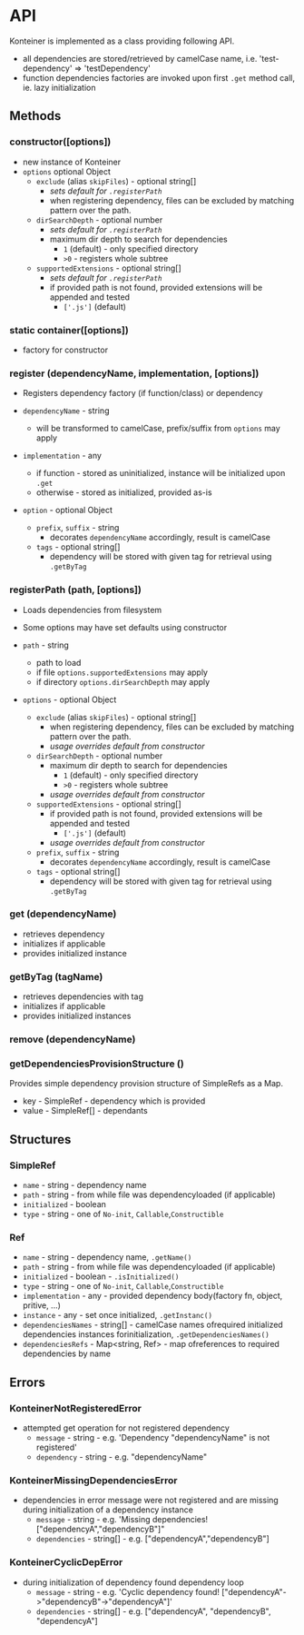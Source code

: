 # API

Konteiner is implemented as a class providing following API.
- all dependencies are stored/retrieved by camelCase name, i.e. 'test-dependency' => 'testDependency'
- function dependencies factories are invoked upon first `.get` method call, ie. lazy initialization

## Methods

### constructor([options])
- new instance of Konteiner
- `options` optional Object
	- `exclude` (alias `skipFiles`) - optional string[]
		- _sets default for `.registerPath`_
		- when registering dependency, files can be excluded by matching pattern over the path.
	- `dirSearchDepth` - optional number
		- _sets default for `.registerPath`_ 
		- maximum dir depth to search for dependencies
			- `1` (default) - only specified directory
			- `>0` - registers whole subtree
	- `supportedExtensions` - optional string[]
		- _sets default for `.registerPath`_
		- if provided path is not found, provided extensions will be appended and tested
			- `['.js']` (default)

### static container([options])
- factory for constructor

### register (dependencyName, implementation, [options])
- Registers dependency factory (if function/class) or dependency

- `dependencyName` - string
	- will be transformed to camelCase, prefix/suffix from `options` may apply
- `implementation` - any
	- if function - stored as uninitialized, instance will be initialized upon `.get`
	- otherwise - stored as initialized, provided as-is
- `option` - optional Object
	- `prefix`, `suffix` - string
		- decorates `dependencyName` accordingly, result is camelCase
	- `tags` - optional string[]
		- dependency will be stored with given tag for retrieval using `.getByTag`

### registerPath (path, [options])
- Loads dependencies from filesystem
- Some options may have set defaults using constructor

- `path` - string
	- path to load
	- if file `options.supportedExtensions` may apply
	- if directory `options.dirSearchDepth` may apply
- `options` - optional Object
	- `exclude` (alias `skipFiles`) - optional string[]
		- when registering dependency, files can be excluded by matching pattern over the path.
		- _usage overrides default from constructor_
	- `dirSearchDepth` - optional number
		- maximum dir depth to search for dependencies
			- `1` (default) - only specified directory
			- `>0` - registers whole subtree
		- _usage overrides default from constructor_
	- `supportedExtensions` - optional string[]
		- if provided path is not found, provided extensions will be appended and tested
			- `['.js']` (default)
		- _usage overrides default from constructor_
	- `prefix`, `suffix` - string
		- decorates `dependencyName` accordingly, result is camelCase
	- `tags` - optional string[]
		- dependency will be stored with given tag for retrieval using `.getByTag`

### get (dependencyName)
- retrieves dependency
- initializes if applicable
- provides initialized instance

### getByTag (tagName)
- retrieves dependencies with tag
- initializes if applicable
- provides initialized instances

### remove (dependencyName)

### getDependenciesProvisionStructure ()
Provides simple dependency provision structure of SimpleRefs as a Map.

- key - SimpleRef - dependency which is provided
- value - SimpleRef[] - dependants

## Structures

### SimpleRef
- `name` - string - dependency name
- `path` - string - from while file was dependencyloaded (if applicable)
- `initialized` - boolean
- `type` - string - one of `No-init`, `Callable`,`Constructible`

### Ref
- `name` - string - dependency name, `.getName()`
- `path` - string - from while file was dependencyloaded (if applicable)
- `initialized` - boolean - `.isInitialized()`
- `type` - string - one of `No-init`, `Callable`,`Constructible`
- `implementation` - any - provided dependency body(factory fn, object, pritive, ...)
- `instance` - any - set once initialized, `.getInstanc()`
- `dependenciesNames` - string[] - camelCase names ofrequired initialized dependencies instances forinitialization, `.getDependenciesNames()`
- `dependenciesRefs` - Map<string, Ref> - map ofreferences to required dependencies by name

## Errors

### KonteinerNotRegisteredError
- attempted get operation for not registered dependency
	- `message` - string - e.g. 'Dependency "dependencyName" is not registered'
	- `dependency` - string - e.g. "dependencyName"

### KonteinerMissingDependenciesError
- dependencies in error message were not registered and are missing during initialization of a dependency instance
	- `message` - string - e.g. 'Missing dependencies! ["dependencyA","dependencyB"]"
	- `dependencies` - string[] - e.g. ["dependencyA","dependencyB"]

### KonteinerCyclicDepError
- during initialization of dependency found dependency loop
	- `message` - string - e.g. 'Cyclic dependency found! ["dependencyA"->"dependencyB"->"dependencyA"]'
	- `dependencies` - string[] - e.g. ["dependencyA", "dependencyB", "dependencyA"]
